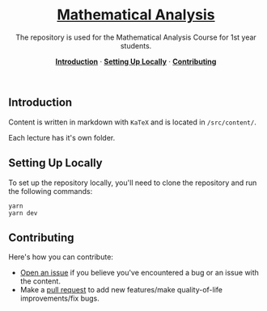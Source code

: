 <a href="https://mathematical-analysis.github.io/website/">
  <h1 align="center">Mathematical Analysis</h1>
</a>

<p align="center">
  The repository is used for the Mathematical Analysis Course for 1st year students. 
</p>


<p align="center">
  <a href="#introduction"><strong>Introduction</strong></a> ·
  <a href="#setting-up-locally"><strong>Setting Up Locally</strong></a> ·
  <a href="#contributing"><strong>Contributing</strong></a>
</p>
<br/>


## Introduction

Content is written in markdown with `KaTeX` and is located in `/src/content/`.

Each lecture has it's own folder.


## Setting Up Locally

To set up the repository locally, you'll need to clone the repository and run the following commands:

```
yarn
yarn dev
```

## Contributing

Here's how you can contribute:

- [Open an issue](https://github.com/mathematical-analysis/website/issues/new) if you believe you've encountered a bug or an issue with the content.
- Make a [pull request](https://github.com/mathematical-analysis/website/compare) to add new features/make quality-of-life improvements/fix bugs.
